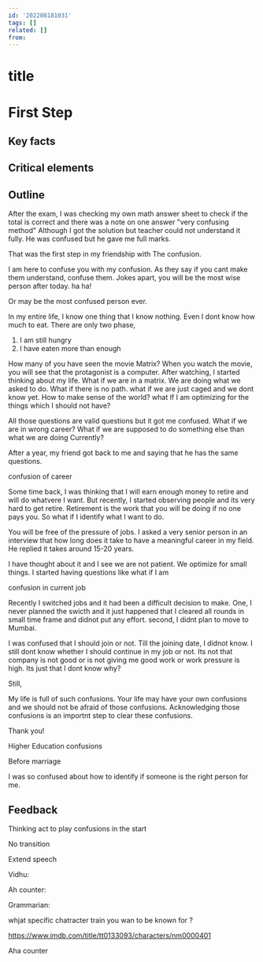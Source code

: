 ```yaml
---
id: '202208181031'
tags: []
related: []
from:
---
```


# title

# First Step

## Key facts

## Critical elements

## Outline


After the exam, I was checking my own math answer sheet to check if the total is correct and there was a note on one answer 
"very confusing method" Although I got the solution but teacher could not understand it fully. 
He was confused but he gave me full marks.

That was the first step in my friendship with The confusion.

I am here to confuse you with my confusion. As they say if you cant make them understand, confuse them. Jokes apart, you will be the most wise person after today. ha ha!

Or may be the most confused person ever. 

In my entire life, I know one thing that I know nothing. 
Even I dont know how much to eat. There are only two phase,
1. I am still hungry
2. I have eaten more than enough

How many of you have seen the movie Matrix? When you watch the movie, you will see that the protagonist is a computer. After watching, I started thinking about my life. What if we are in a matrix. We are doing what we asked to do. What if there is no path.
what if we are just caged and we dont know yet. 
How to make sense of the world?
what If I am optimizing for the things which I should not have?

All those questions are valid questions but it got me confused. 
What if we are in wrong career?
What if we are supposed to do something else than what we are doing Currently?

After a year, my friend got back to me and saying that he has the same questions. 

confusion of career 

Some time back, I was thinking that I will earn enough money to retire and will do whatvere I want. But recently, I started observing people and its very hard to get retire. Retirement is the work that you will be doing if no one pays you. So what if I identify what I want to do. 

You will be free of the pressure of jobs. I asked a very senior person in an interview that how long does it take to have a meaningful career in my field.
He replied it takes around 15-20 years. 

I have thought about it and I see we are not patient. We optimize for small things. 
I started having questions like what if I am 




confusion in current job

Recently I switched jobs and it had been a difficult decision to make. One, I never planned the swicth and it just happened that I cleared all rounds in small time frame and didnot put any effort.
second, I didnt plan to move to Mumbai. 

I was confused that I should join or not. Till the joining date, I didnot know. I still dont know whether I should continue in my job or not. Its not that company is not good or is not giving me good work or work pressure is high. 
Its just that I dont know why? 


Still, 

My life is full of such confusions. Your life may have your own confusions and we should not be afraid of those confusions. Acknowledging those confusions is an importnt step to clear these confusions. 

Thank you!



Higher Education confusions




Before marriage

I was so confused about how to identify if someone is the right person for me. 



## Feedback

Thinking act to play confusions in the start

No transition 

Extend speech




Vidhu: 

Ah counter: 

Grammarian:


whjat specific chatracter train you wan to be known for ?



https://www.imdb.com/title/tt0133093/characters/nm0000401




Aha counter